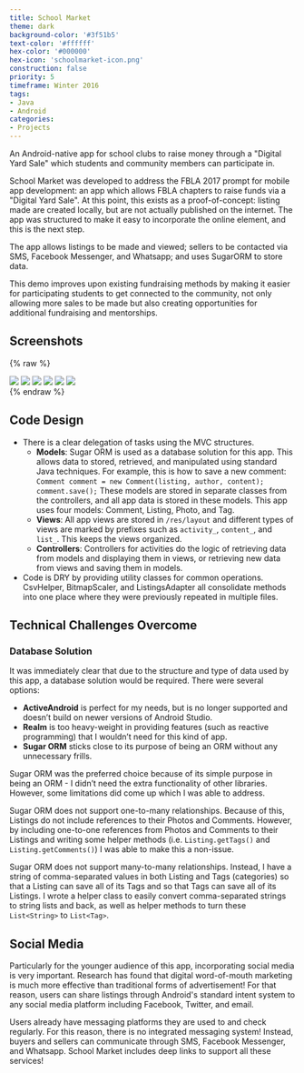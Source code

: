 ```yaml
---
title: School Market
theme: dark
background-color: '#3f51b5'
text-color: '#ffffff'
hex-color: '#000000'
hex-icon: 'schoolmarket-icon.png'
construction: false
priority: 5
timeframe: Winter 2016
tags:
- Java
- Android
categories:
- Projects
---
```

An Android-native app for school clubs to raise money through a "Digital Yard Sale" which students and community members can participate in.
<!-- more -->
School Market was developed to address the FBLA 2017 prompt for mobile app development: an app which allows FBLA chapters to raise funds via a "Digital Yard Sale". At this point, this exists as a proof-of-concept: listing made are created locally, but are not actually published on the internet. The app was structured to make it easy to incorporate the online element, and this is the next step.

The app allows listings to be made and viewed; sellers to be contacted via SMS, Facebook Messenger, and Whatsapp; and uses SugarORM to store data.

This demo improves upon existing fundraising methods by making it easier for participating students to get connected to the community, not only allowing more sales to be made but also creating opportunities for additional fundraising and mentorships.

## Screenshots
{% raw %}
<div class="gallery">
  <a data-fancybox="screenshots" href="/images/schoolmarket/ss-1.png" target="_blank"><img src="/images/schoolmarket/ss-1.png"></a>
  <a data-fancybox="screenshots" href="/images/schoolmarket/ss-2.png" target="_blank"><img src="/images/schoolmarket/ss-2.png"></a>
  <a data-fancybox="screenshots" href="/images/schoolmarket/ss-3.png" target="_blank"><img src="/images/schoolmarket/ss-3.png"></a>
  <a data-fancybox="screenshots" href="/images/schoolmarket/ss-4.png" target="_blank"><img src="/images/schoolmarket/ss-4.png"></a>
  <a data-fancybox="screenshots" href="/images/schoolmarket/ss-5.png" target="_blank"><img src="/images/schoolmarket/ss-5.png"></a>
  <a data-fancybox="screenshots" href="/images/schoolmarket/ss-6.png" target="_blank"><img src="/images/schoolmarket/ss-6.png"></a>
</div>
{% endraw %}

## Code Design

- There is a clear delegation of tasks using the MVC structures.
  - **Models**: Sugar ORM is used as a database solution for this app. This allows data to stored, retrieved, and manipulated using standard Java techniques. For example, this is how to save a new comment:
`Comment comment = new Comment(listing, author, content);`
`comment.save();`
These models are stored in separate classes from the controllers, and all app data is stored in these models. This app uses four models: Comment, Listing, Photo, and Tag.
  - **Views**: All app views are stored in `/res/layout` and different types of views are marked by prefixes such as `activity_`, `content_`, and `list_`. This keeps the views organized.
  - **Controllers**: Controllers for activities do the logic of retrieving data from models and displaying them in views, or retrieving new data from views and saving them in models.
- Code is DRY by providing utility classes for common operations. CsvHelper, BitmapScaler, and ListingsAdapter all consolidate methods into one place where they were previously repeated in multiple files.

## Technical Challenges Overcome

### Database Solution

It was immediately clear that due to the structure and type of data used by this app, a database solution would be required. There were several options:

- **ActiveAndroid** is perfect for my needs, but is no longer supported and doesn’t build on newer versions of Android Studio.
- **Realm** is too heavy-weight in providing features (such as reactive programming) that I wouldn’t need for this kind of app.
- **Sugar ORM** sticks close to its purpose of being an ORM without any unnecessary frills.

Sugar ORM was the preferred choice because of its simple purpose in being an ORM - I didn’t need the extra functionality of other libraries. However, some limitations did come up which I was able to address.

Sugar ORM does not support one-to-many relationships. Because of this, Listings do not include references to their Photos and Comments. However, by including one-to-one references from Photos and Comments to their Listings and writing some helper methods (i.e. `Listing.getTags()` and `Listing.getComments()`) I was able to make this a non-issue.

Sugar ORM does not support many-to-many relationships. Instead, I have a string of comma-separated values in both Listing and Tags (categories) so that a Listing can save all of its Tags and so that Tags can save all of its Listings. I wrote a helper class to easily convert comma-separated strings to string lists and back, as well as helper methods to turn these `List<String>` to `List<Tag>`.

## Social Media

Particularly for the younger audience of this app, incorporating social media is very important. Research has found that digital word-of-mouth marketing is much more effective than traditional forms of advertisement! For that reason, users can share listings through Android's standard intent system to any social media platform including Facebook, Twitter, and email.

Users already have messaging platforms they are used to and check regularly. For this reason, there is no integrated messaging system! Instead, buyers and sellers can communicate through SMS, Facebook Messenger, and Whatsapp. School Market includes deep links to support all these services!

<script src="//code.jquery.com/jquery-3.2.1.min.js"></script>
<script src="https://cdnjs.cloudflare.com/ajax/libs/fancybox/3.0.47/jquery.fancybox.min.js"></script>
